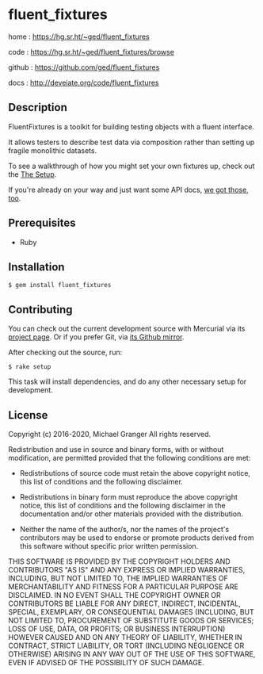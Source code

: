 # fluent_fixtures

home
: https://hg.sr.ht/~ged/fluent_fixtures

code
: https://hg.sr.ht/~ged/fluent_fixtures/browse

github
: https://github.com/ged/fluent_fixtures

docs
: http://deveiate.org/code/fluent_fixtures


## Description

FluentFixtures is a toolkit for building testing objects with a fluent interface.

It allows testers to describe test data via composition rather than setting up fragile monolithic datasets.

To see a walkthrough of how you might set your own fixtures up, check out the [The Setup](TheSetup_md.html).

If you're already on your way and just want some API docs, [we got those, too](FluentFixtures.html).


## Prerequisites

* Ruby


## Installation

    $ gem install fluent_fixtures


## Contributing

You can check out the current development source with Mercurial via its
[project page][sr.ht]. Or if you prefer Git, via [its Github mirror][github].

After checking out the source, run:

    $ rake setup

This task will install dependencies, and do any other necessary setup for development.


## License

Copyright (c) 2016-2020, Michael Granger
All rights reserved.

Redistribution and use in source and binary forms, with or without
modification, are permitted provided that the following conditions are met:

* Redistributions of source code must retain the above copyright notice,
  this list of conditions and the following disclaimer.

* Redistributions in binary form must reproduce the above copyright notice,
  this list of conditions and the following disclaimer in the documentation
  and/or other materials provided with the distribution.

* Neither the name of the author/s, nor the names of the project's
  contributors may be used to endorse or promote products derived from this
  software without specific prior written permission.

THIS SOFTWARE IS PROVIDED BY THE COPYRIGHT HOLDERS AND CONTRIBUTORS "AS IS"
AND ANY EXPRESS OR IMPLIED WARRANTIES, INCLUDING, BUT NOT LIMITED TO, THE
IMPLIED WARRANTIES OF MERCHANTABILITY AND FITNESS FOR A PARTICULAR PURPOSE ARE
DISCLAIMED. IN NO EVENT SHALL THE COPYRIGHT OWNER OR CONTRIBUTORS BE LIABLE
FOR ANY DIRECT, INDIRECT, INCIDENTAL, SPECIAL, EXEMPLARY, OR CONSEQUENTIAL
DAMAGES (INCLUDING, BUT NOT LIMITED TO, PROCUREMENT OF SUBSTITUTE GOODS OR
SERVICES; LOSS OF USE, DATA, OR PROFITS; OR BUSINESS INTERRUPTION) HOWEVER
CAUSED AND ON ANY THEORY OF LIABILITY, WHETHER IN CONTRACT, STRICT LIABILITY,
OR TORT (INCLUDING NEGLIGENCE OR OTHERWISE) ARISING IN ANY WAY OUT OF THE USE
OF THIS SOFTWARE, EVEN IF ADVISED OF THE POSSIBILITY OF SUCH DAMAGE.


[sr.ht]: https://hg.sr.ht/~ged/fluent_fixtures
[github]: https://github.com/ged/fluent_fixtures


